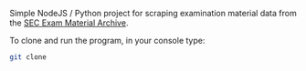 Simple NodeJS / Python project for scraping examination material data from the [SEC Exam Material Archive](https://examinations.ie/exammaterialarchive).

To clone and run the program, in your console type:
```sh
git clone 
```